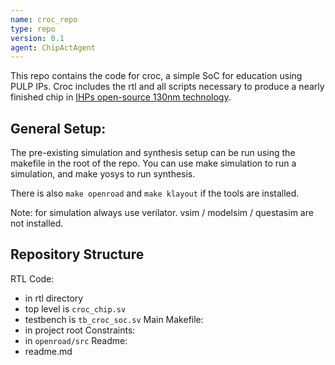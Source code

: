 ```yaml
---
name: croc_repo
type: repo
version: 0.1
agent: ChipActAgent
---
```

This repo contains the code for croc, a simple SoC for education using PULP IPs. Croc includes the rtl and 
all scripts necessary to produce a nearly finished chip in [IHPs open-source 130nm technology](https://github.com/IHP-GmbH/IHP-Open-PDK/tree/main).

## General Setup:
The pre-existing simulation and synthesis setup can be run using the makefile in the root of the repo. 
You can use
make simulation
to run a simulation, and 
make yosys 
to run synthesis.

There is also `make openroad` and `make klayout` if the tools are installed.

Note: for simulation always use verilator. vsim / modelsim / questasim are not installed.

## Repository Structure
RTL Code: 
- in rtl directory
- top level is `croc_chip.sv`
- testbench is `tb_croc_soc.sv`
Main Makefile:
- in project root
Constraints:
- in `openroad/src`
Readme:
- readme.md

